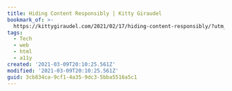 ```yaml
---
title: Hiding Content Responsibly | Kitty Giraudel
bookmark_of: >-
  https://kittygiraudel.com/2021/02/17/hiding-content-responsibly/?utm_campaign=CSS%2BLayout%2BNews&utm_medium=email&utm_source=CSS_Layout_News_292
tags:
  - Tech
  - web
  - html
  - a11y
created: '2021-03-09T20:10:25.561Z'
modified: '2021-03-09T20:10:25.561Z'
guid: 3cb834ca-9cf1-4a35-9dc3-5bba5516a5c1
---
```

 
